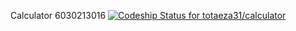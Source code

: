 ﻿Calculator
6030213016
[![Codeship Status for totaeza31/calculator](https://app.codeship.com/projects/03803360-df75-0137-2437-6eee90c0213c/status?branch=master)](https://app.codeship.com/projects/372314)


